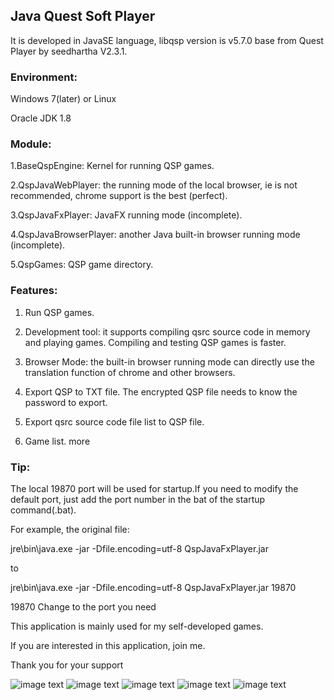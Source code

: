 ## Java Quest Soft Player

It is developed in JavaSE language, libqsp version is v5.7.0 base from Quest Player by seedhartha V2.3.1.


### Environment:

Windows 7(later) or Linux

Oracle JDK 1.8


### Module:

1.BaseQspEngine: Kernel for running QSP games.

2.QspJavaWebPlayer: the running mode of the local browser, ie is not recommended,  chrome support is the best (perfect).

3.QspJavaFxPlayer: JavaFX running mode (incomplete).

4.QspJavaBrowserPlayer: another Java built-in browser running mode (incomplete).

5.QspGames: QSP game directory.



### Features:
1. Run QSP games.

2. Development tool: it supports compiling qsrc source code in memory and playing games. Compiling and testing QSP games is faster.

3. Browser Mode: the built-in browser running mode can directly use the translation function of chrome and other browsers.

4. Export QSP to TXT file. The encrypted QSP file needs to know the password to export.

5. Export qsrc source code file list to QSP file.

6. Game list.
more

### Tip:
The local 19870 port will be used for startup.If you need to modify the default port, just add the port number in the bat of the startup command(.bat).

For example, the original file:

jre\bin\java.exe -jar -Dfile.encoding=utf-8 QspJavaFxPlayer.jar

to

jre\bin\java.exe -jar -Dfile.encoding=utf-8 QspJavaFxPlayer.jar 19870   

19870 Change to the port you need


This application is mainly used for my self-developed games. 

If you are interested in this application, join me.

Thank you for your support

![image text](https://github.com/baijiacms/Java-Quest-Soft-player/raw/main/1.png)
![image text](https://github.com/baijiacms/Java-Quest-Soft-player/raw/main/2.png)
![image text](https://github.com/baijiacms/Java-Quest-Soft-player/raw/main/3.png)
![image text](https://github.com/baijiacms/Java-Quest-Soft-player/raw/main/4.png)
![image text](https://github.com/baijiacms/Java-Quest-Soft-player/raw/main/5.png)
